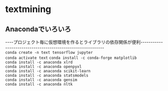 # textmining
## Anacondaでいろいろ
----プロジェクト毎に仮想環境を作るとライブラリの依存関係が便利------------------------------------------------------------  
`conda create -n text tensorflow jupyter`  
`conda activate text`
`conda install -c conda-forge matplotlib`  
`conda install -c anaconda xlrd`  
`conda install -c anaconda openpyxl`  
`conda install -c anaconda scikit-learn`  
`conda install -c anaconda statsmodels`  
`conda install -c anaconda gensim`  
`conda install -c anaconda nltk`  


